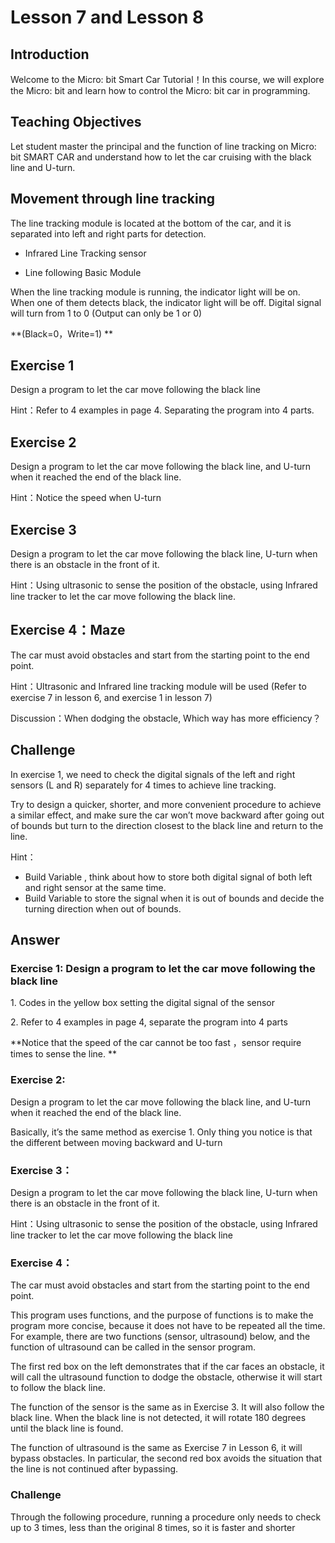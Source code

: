 # Lesson 7 and Lesson 8

## Introduction
<P>
Welcome to the Micro: bit Smart Car Tutorial！In this course, we will explore the Micro: bit and learn how to control the Micro: bit car in programming.
<P>

## Teaching Objectives
<P>
Let student master the principal and the function of line tracking on Micro: bit SMART CAR and understand how to let the car cruising with the black line and U-turn.
<P>

## Movement through line tracking 
<P>
The line tracking module is located at the bottom of the car, and it is separated into left and right parts for detection.
<P>

+ Infrared Line Tracking sensor
          	  
+ Line following Basic Module
 
<P>
When the line tracking module is running, the indicator light will be on. When one of them detects black, the indicator light will be off. Digital signal will turn from 1 to 0 (Output can only be 1 or 0)
<P>
<P>
**(Black=0，Write=1) **                    
<P>

## Exercise 1
<P>
Design a program to let the car move following the black line
<P>
<P>
Hint：Refer to 4 examples in page 4. Separating the program into 4 parts.
<P>

## Exercise 2
<P>
Design a program to let the car move following the black line, and U-turn when it reached the end of the black line.
<P>
<P>
Hint：Notice the speed when U-turn
<P>

## Exercise 3
<P>
Design a program to let the car move following the black line, U-turn when there is an obstacle in the front of it.
<P>
<P>
Hint：Using ultrasonic to sense the position of the obstacle, using Infrared line tracker to let the car move following the black line.
<P>

## Exercise 4：Maze
<P>
The car must avoid obstacles and start from the starting point to the end point.
<P>
<P>
Hint：Ultrasonic and Infrared line tracking module will be used (Refer to exercise 7 in lesson 6, and exercise 1 in lesson 7)
<P>
<P>
Discussion：When dodging the obstacle, Which way has more efficiency？
<P> 

## Challenge
<P>
In exercise 1, we need to check the digital signals of the left and right sensors (L and R) separately for 4 times to achieve line tracking.
<P>
<P>
Try to design a quicker, shorter, and more convenient procedure to achieve a similar effect, and make sure the car won’t move backward after going out of bounds but turn to the direction closest to the black line and return to the line.
<P>
<P>
Hint：
<P>

+ Build Variable , think about how to store both digital signal of both left and right sensor at the same time.
+ Build Variable   to store the signal when it is out of bounds and decide the turning direction when out of bounds.

## Answer
### Exercise 1: Design a program to let the car move following the black line
<P>
1.	Codes in the yellow box setting the digital signal of the sensor
<P>
<P>
2.	Refer to 4 examples in page 4, separate the program into 4 parts
<P>
<P>
**Notice that the speed of the car cannot be too fast ，sensor require times to sense the line. **
<P>

### Exercise 2:
<P>
Design a program to let the car move following the black line, and U-turn when it reached the end of the black line.
<P>
<P>
Basically, it’s the same method as exercise 1. Only thing you notice is that the different between moving backward and U-turn
<P>

### Exercise 3：
<P>
Design a program to let the car move following the black line, U-turn when there is an obstacle in the front of it.
<P>
<P>
Hint：Using ultrasonic to sense the position of the obstacle, using Infrared line tracker to let the car move following the black line 
<P>

### Exercise 4：
<P>
The car must avoid obstacles and start from the starting point to the end point.
<P>
<P>
This program uses functions, and the purpose of functions is to make the program more concise, because it does not have to be repeated all the time. For example, there are two functions (sensor, ultrasound) below, and the function of ultrasound can be called in the sensor program.
<P>
<P>
The first red box on the left demonstrates that if the car faces an obstacle, it will call the ultrasound function to dodge the obstacle, otherwise it will start to follow the black line.
<P>
<P>
The function of the sensor is the same as in Exercise 3. It will also follow the black line. When the black line is not detected, it will rotate 180 degrees until the black line is found.
<P>
<P>
The function of ultrasound is the same as Exercise 7 in Lesson 6, it will bypass obstacles. In particular, the second red box avoids the situation that the line is not continued after bypassing.
<P>

### Challenge
<P>
Through the following procedure, running a procedure only needs to check up to 3 times, less than the original 8 times, so it is faster and shorter
<P>
